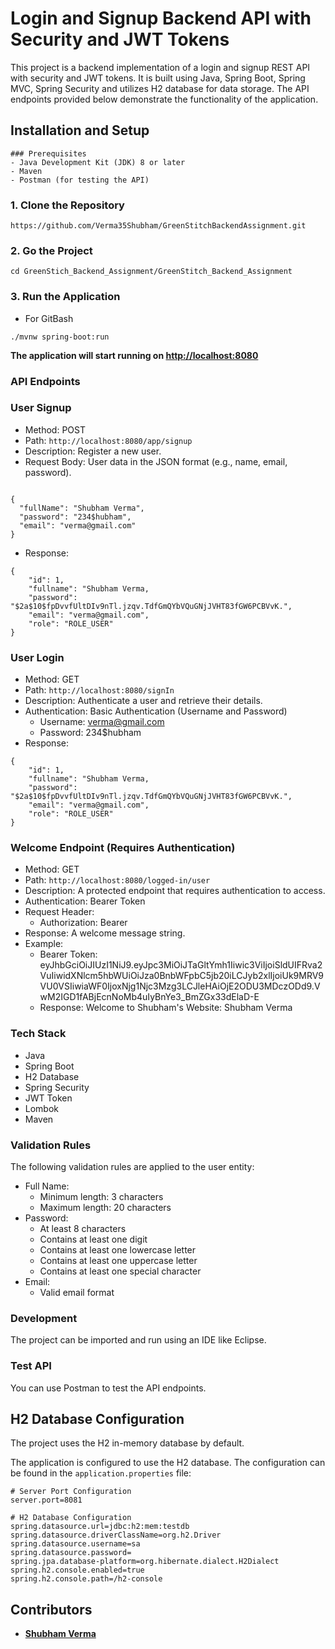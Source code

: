 # Login and Signup Backend API with Security and JWT Tokens

This project is a backend implementation of a login and signup REST API with security and JWT tokens. It is built using Java, Spring Boot, Spring MVC, Spring Security and utilizes H2 database for data storage. The API endpoints provided below demonstrate the functionality of the application.

## Installation and Setup

```
### Prerequisites
- Java Development Kit (JDK) 8 or later
- Maven
- Postman (for testing the API)
```

### 1. Clone the Repository

```
https://github.com/Verma35Shubham/GreenStitchBackendAssignment.git
```

### 2. Go the Project

```
cd GreenStich_Backend_Assignment/GreenStitch_Backend_Assignment

```

### 3. Run the Application
- For GitBash
```
./mvnw spring-boot:run

```
**The application will start running on [http://localhost:8080](http://localhost:8080)**

### **API Endpoints**

### User Signup

- Method: POST
- Path: `http://localhost:8080/app/signup`
- Description: Register a new user.
- Request Body: User data in the JSON format (e.g., name, email, password).

```

{
  "fullName": "Shubham Verma",
  "password": "234$hubham",
  "email": "verma@gmail.com"
}
```

- Response:

```
{
    "id": 1,
    "fullname": "Shubham Verma,
    "password": "$2a$10$fpDvvfUltDIv9nTl.jzqv.TdfGmQYbVQuGNjJVHT83fGW6PCBVvK.",
    "email": "verma@gmail.com",
    "role": "ROLE_USER"
}

```

### User Login

- Method: GET
- Path: `http://localhost:8080/signIn`
- Description: Authenticate a user and retrieve their details.
- Authentication: Basic Authentication (Username and Password)
    - Username: [verma@gmail.com](mailto:verma@gmail.com)
    - Password: 234$hubham
- Response:

```
{
    "id": 1,
    "fullname": "Shubham Verma,
    "password": "$2a$10$fpDvvfUltDIv9nTl.jzqv.TdfGmQYbVQuGNjJVHT83fGW6PCBVvK.",
    "email": "verma@gmail.com",
    "role": "ROLE_USER"
}

```

### Welcome Endpoint (Requires Authentication)

- Method: GET
- Path: `http://localhost:8080/logged-in/user`
- Description: A protected endpoint that requires authentication to access.
- Authentication: Bearer Token
- Request Header:
    - Authorization: Bearer <token>
- Response: A welcome message string.
- Example:
    - Bearer Token: eyJhbGciOiJIUzI1NiJ9.eyJpc3MiOiJTaGltYmh1Iiwic3ViIjoiSldUIFRva2VuIiwidXNlcm5hbWUiOiJza0BnbWFpbC5jb20iLCJyb2xlIjoiUk9MRV9VU0VSIiwiaWF0IjoxNjg1Njc3Mzg3LCJleHAiOjE2ODU3MDczODd9.VwM2IGD1fABjEcnNoMb4uIyBnYe3_BmZGx33dElaD-E
    - Response: Welcome to Shubham's Website: Shubham Verma

### Tech Stack

- Java
- Spring Boot
- H2 Database
- Spring Security
- JWT Token
- Lombok
- Maven

### Validation Rules

The following validation rules are applied to the user entity:

- Full Name:
    - Minimum length: 3 characters
    - Maximum length: 20 characters
- Password:
    - At least 8 characters
    - Contains at least one digit
    - Contains at least one lowercase letter
    - Contains at least one uppercase letter
    - Contains at least one special character
- Email:
    - Valid email format

### Development

The project can be imported and run using an IDE like Eclipse.

### Test API

You can use Postman to test the API endpoints.

## H2 Database Configuration

The project uses the H2 in-memory database by default.

The application is configured to use the H2 database. The configuration can be found in the `application.properties` file:

```
# Server Port Configuration
server.port=8081

# H2 Database Configuration
spring.datasource.url=jdbc:h2:mem:testdb
spring.datasource.driverClassName=org.h2.Driver
spring.datasource.username=sa
spring.datasource.password=
spring.jpa.database-platform=org.hibernate.dialect.H2Dialect
spring.h2.console.enabled=true
spring.h2.console.path=/h2-console

```

## **Contributors**

- **[Shubham Verma](https://github.com/Verma35Shubham)**
 
